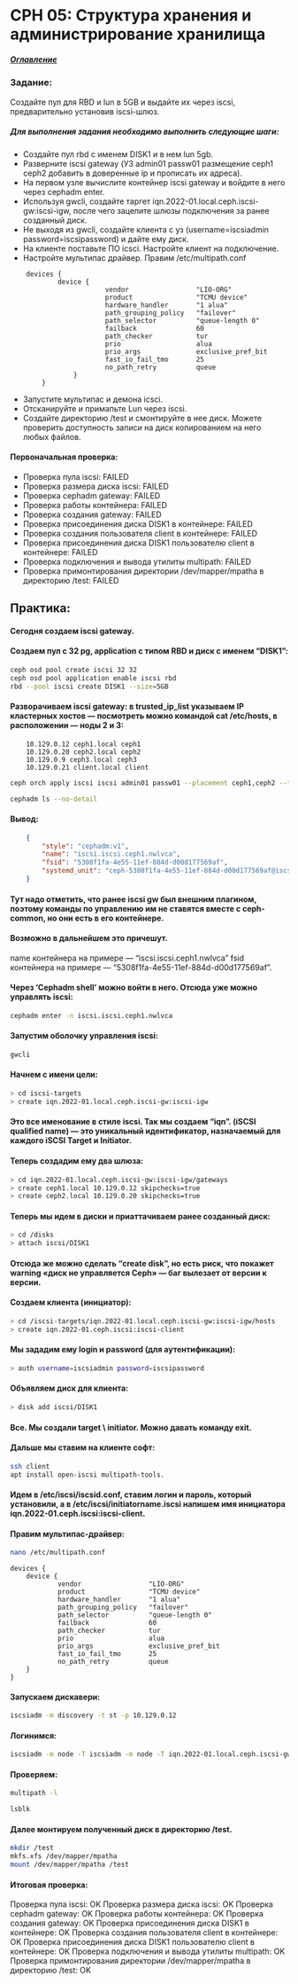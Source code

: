 # CPH 05: Структура хранения и администрирование хранилища
##### [Оглавление](../README.md)

### Задание:
Создайте пул для RBD и lun в 5GB и выдайте их через iscsi, предварительно установив iscsi-шлюз.

##### Для выполнения задания необходимо выполнить следующие шаги:

* Создайте пул rbd c именем DISK1 и в нем lun 5gb.
* Разверните iscsi gateway (УЗ admin01 passw01 размещение ceph1 ceph2 добавить в доверенные ip и прописать их адреса).
* На первом узле вычислите контейнер iscsi gateway и войдите в него через cephadm enter.
* Используя gwcli, создайте таргет iqn.2022-01.local.ceph.iscsi-gw:iscsi-igw, после чего зацепите шлюзы подключения за ранее созданный диск.
* Не выходя из gwcli, создайте клиента с уз (username=iscsiadmin password=iscsipassword) и дайте ему диск.
* На клиенте поставьте ПО icsci. Настройте клиент на подключение.
* Настройте мультипас драйвер. Правим /etc/multipath.conf
```
    devices {
            device {
                        vendor                 "LIO-ORG"
                        product                "TCMU device"
                        hardware_handler       "1 alua"
                        path_grouping_policy   "failover"
                        path_selector          "queue-length 0"
                        failback               60
                        path_checker           tur
                        prio                   alua
                        prio_args              exclusive_pref_bit
                        fast_io_fail_tmo       25
                        no_path_retry          queue
                }
        }
```
* Запустите мультипас и демона icsci.
* Отсканируйте и примапьте Lun через iscsi.
* Создайте директорию /test и смонтируйте в нее диск.
    Можете проверить доступность записи на диск копированием на него любых файлов. 

#### Первоначальная проверка:
* Проверка пула iscsi: FAILED
* Проверка размера диска iscsi: FAILED
* Проверка cephadm gateway: FAILED
* Проверка работы контейнера: FAILED
* Проверка создания gateway: FAILED
* Проверка присоединения диска DISK1 в контейнере: FAILED
* Проверка создания пользователя client в контейнере: FAILED
* Проверка присоединения диска DISK1 пользователю client в контейнере: FAILED
* Проверка подключения и вывода утилиты multipath: FAILED
* Проверка примонтирования директории /dev/mapper/mpatha в директорию /test: FAILED


## Практика:
#### Сегодня создаем iscsi gateway.

#### Создаем пул с 32 pg, application c типом RBD и диск с именем “DISK1”:
```bash
ceph osd pool create iscsi 32 32
ceph osd pool application enable iscsi rbd
rbd --pool iscsi create DISK1 --size=5GB
```
#### Разворачиваем iscsi gateway: в trusted_ip_list указываем IP кластерных хостов — посмотреть можно командой cat /etc/hosts, в расположении — ноды 2 и 3:
        10.129.0.12 ceph1.local ceph1
        10.129.0.20 ceph2.local ceph2
        10.129.0.9 ceph3.local ceph3
        10.129.0.21 client.local client
```bash
ceph orch apply iscsi iscsi admin01 passw01 --placement ceph1,ceph2 --trusted_ip_list 10.129.0.12,10.129.0.20

cephadm ls --no-detail
```
#### Вывод:
```json
    {
        "style": "cephadm:v1",
        "name": "iscsi.iscsi.ceph1.nwlvca",
        "fsid": "5308f1fa-4e55-11ef-884d-d00d177569af",
        "systemd_unit": "ceph-5308f1fa-4e55-11ef-884d-d00d177569af@iscsi.iscsi.ceph1.nwlvca"
    }
```
#### Тут надо отметить, что ранее iscsi gw был внешним плагином, поэтому команды по управлению им не ставятся вместе с ceph-common, но они есть в его контейнере.
#### Возможно в дальнейшем это причешут.
name контейнера на примере — “iscsi.iscsi.ceph1.nwlvca”
fsid контейнера на примере — “5308f1fa-4e55-11ef-884d-d00d177569af”.

#### Через ‘Cephadm shell’ можно войти в него. Отсюда уже можно управлять iscsi:
```bash
cephadm enter -n iscsi.iscsi.ceph1.nwlvca
```
#### Запустим оболочку управления iscsi:
```bash
gwcli
```
#### Начнем с имени цели:
```bash
> cd iscsi-targets
> create iqn.2022-01.local.ceph.iscsi-gw:iscsi-igw
```
#### Это все именование в стиле iscsi. Так мы создаем “iqn”. (iSCSI qualified name) — это уникальный идентификатор, назначаемый для каждого iSCSI Target и Initiator.
#### Теперь создадим ему два шлюза:
```bash
> cd iqn.2022-01.local.ceph.iscsi-gw:iscsi-igw/gateways
> create ceph1.local 10.129.0.12 skipchecks=true
> create ceph2.local 10.129.0.20 skipchecks=true
```
#### Теперь мы идем в диски и приаттачиваем ранее созданный диск:
```bash
> cd /disks
> attach iscsi/DISK1
```
#### Отсюда же можно сделать “create disk”, но есть риск, что покажет warning «диск не управляется Ceph» — баг вылезает от версии к версии.
#### Создаем клиента (инициатор):
```bash
> cd /iscsi-targets/iqn.2022-01.local.ceph.iscsi-gw:iscsi-igw/hosts
> create iqn.2022-01.ceph.iscsi:iscsi-client
```
#### Мы зададим ему login и password (для аутентификации):
```bash
> auth username=iscsiadmin password=iscsipassword
```
#### Объявляем диск для клиента:
```bash
> disk add iscsi/DISK1
```
#### Все. Мы создали target \ initiator. Можно давать команду exit.
#### Дальше мы ставим на клиенте софт:
```bash
ssh client
apt install open-iscsi multipath-tools. 
```
#### Идем в /etc/iscsi/iscsid.conf, ставим логин и пароль, который установили, а в /etc/iscsi/initiatorname.iscsi напишем имя инициатора iqn.2022-01.ceph.iscsi:iscsi-client.
#### Правим мультипас-драйвер:
```bash
nano /etc/multipath.conf
```
```
devices {
    device {
            vendor                 "LIO-ORG"
            product                "TCMU device"
            hardware_handler       "1 alua"
            path_grouping_policy   "failover"
            path_selector          "queue-length 0"
            failback               60
            path_checker           tur
            prio                   alua
            prio_args              exclusive_pref_bit
            fast_io_fail_tmo       25
            no_path_retry          queue
    }
}
```
#### Запускаем дискавери:
```bash
iscsiadm -m discovery -t st -p 10.129.0.12
```
#### Логинимся:
```bash
iscsiadm -m node -T iscsiadm -m node -T iqn.2022-01.local.ceph.iscsi-gw:iscsi-igw -l
```
#### Проверяем:
```bash
multipath -l

lsblk
```
#### Далее монтируем полученный диск в директорию /test.
```bash
mkdir /test
mkfs.xfs /dev/mapper/mpatha
mount /dev/mapper/mpatha /test
```

#### Итоговая проверка:
Проверка пула iscsi: OK
Проверка размера диска iscsi: OK
Проверка cephadm gateway: OK
Проверка работы контейнера: OK
Проверка создания gateway: OK
Проверка присоединения диска DISK1 в контейнере: OK
Проверка создания пользователя client в контейнере: OK
Проверка присоединения диска DISK1 пользователю client в контейнере: OK
Проверка подключения и вывода утилиты multipath: OK
Проверка примонтирования директории /dev/mapper/mpatha в директорию /test: OK